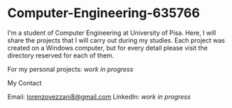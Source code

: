# Computer-Engineering-635766
I'm a student of Computer Engineering at University of Pisa. Here, I will share the projects that I will carry out during my studies.
Each project was created on a Windows computer, but for every detail please visit the directory reserved for each of them.

For my personal projects: *work in progress*

My Contact

Email: lorenzovezzani8@gmail.com
LinkedIn: *work in progress*
